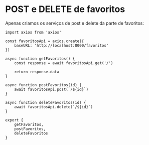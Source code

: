 # POST e DELETE de favoritos

Apenas criamos os serviços de post e delete da parte de favoritos:

    import axios from 'axios'

    const favoritosApi = axios.create({
        baseURL: 'http://localhost:8000/favoritos'
    })

    async function getFavoritos() {
        const response = await favoritosApi.get('/')

        return response.data
    }

    async function postFavoritos(id) {
        await favoritosApi.post(`/${id}`)
    }

    async function deleteFavoritos(id) {
        await favoritosApi.delete(`/${id}`)
    }

    export {
        getFavoritos,
        postFavoritos,
        deleteFavoritos
    }

